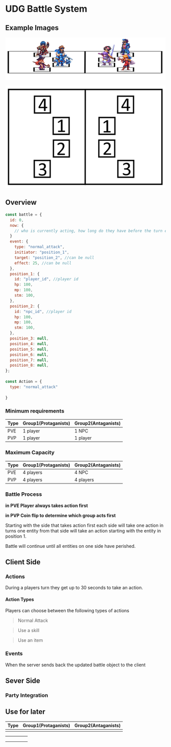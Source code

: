 # UDG Battle System

## Example Images

![Battle Example](../assets/images/battle-system-example-small.png)

![Battle Layout](../assets/images/battle-system-layout-small.png)

## Overview

```javascript
const battle = {
  id: 0,
  now: {
    // who is currently acting, how long do they have before the turn ends.
  }
  event: {
    type: "normal_attack",
    initiator: "position_1",
    target: "position_2", //can be null
    effect: 25, //can be null
  },
  position_1: {
    id: "player_id", //player id
    hp: 100,
    mp: 100,
    stm: 100,
  },
  position_2: {
    id: "npc_id", //player id
    hp: 100,
    mp: 100,
    stm: 100,
  },
  position_3: null,
  position_4: null,
  position_5: null,
  position_6: null,
  position_7: null,
  position_8: null,
};

const Action = {
  type: "normal_attack"

}
```

### Minimum requirements

| Type | Group1(Protaganists) | Group2(Antaganists) |
| ---- | -------------------- | ------------------- |
| PVE  | 1 player             | 1 NPC               |
| PVP  | 1 player             | 1 player            |

### Maximum Capacity

| Type | Group1(Protaganists) | Group2(Antaganists) |
| ---- | -------------------- | ------------------- |
| PVE  | 4 players            | 4 NPC               |
| PVP  | 4 players            | 4 players           |

### Battle Process

**in PVE Player always takes action first**

**in PVP Coin flip to determine which group acts first**

Starting with the side that takes action first each side will take one action in turns
one entity from that side will take an action starting with the entity in position 1.

Battle will continue until all entities on one side have perished.

## Client Side

### Actions

During a players turn they get up to 30 seconds to take an action.

#### Action Types

Players can choose between the following types of actions

> Normal Attack

> Use a skill

> Use an item

### Events

When the server sends back the updated battle object to the client

## Sever Side

### Party Integration

## Use for later

| Type | Group1(Protaganists) | Group2(Antaganists) |
| ---- | -------------------- | ------------------- |
|      |                      |                     |

|     |     |     |     |     |
| --- | --- | --- | --- | --- |
|     |     |     |     |     |
|     |     |     |     |     |
|     |     |     |     |     |
